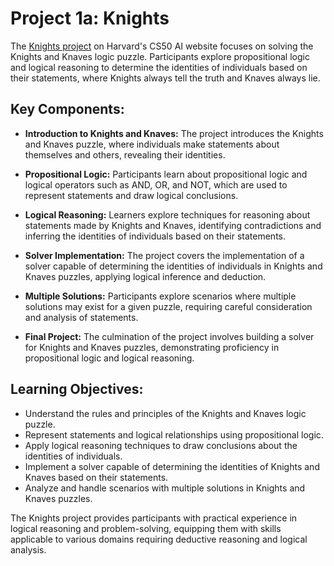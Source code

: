 # Project 1a: Knights

The [Knights project](https://cs50.harvard.edu/ai/2024/projects/1/knights/) on Harvard's CS50 AI website focuses on solving the Knights and Knaves logic puzzle. Participants explore propositional logic and logical reasoning to determine the identities of individuals based on their statements, where Knights always tell the truth and Knaves always lie.

## Key Components:

- **Introduction to Knights and Knaves:** The project introduces the Knights and Knaves puzzle, where individuals make statements about themselves and others, revealing their identities.

- **Propositional Logic:** Participants learn about propositional logic and logical operators such as AND, OR, and NOT, which are used to represent statements and draw logical conclusions.

- **Logical Reasoning:** Learners explore techniques for reasoning about statements made by Knights and Knaves, identifying contradictions and inferring the identities of individuals based on their statements.

- **Solver Implementation:** The project covers the implementation of a solver capable of determining the identities of individuals in Knights and Knaves puzzles, applying logical inference and deduction.

- **Multiple Solutions:** Participants explore scenarios where multiple solutions may exist for a given puzzle, requiring careful consideration and analysis of statements.

- **Final Project:** The culmination of the project involves building a solver for Knights and Knaves puzzles, demonstrating proficiency in propositional logic and logical reasoning.

## Learning Objectives:

- Understand the rules and principles of the Knights and Knaves logic puzzle.
- Represent statements and logical relationships using propositional logic.
- Apply logical reasoning techniques to draw conclusions about the identities of individuals.
- Implement a solver capable of determining the identities of Knights and Knaves based on their statements.
- Analyze and handle scenarios with multiple solutions in Knights and Knaves puzzles.

The Knights project provides participants with practical experience in logical reasoning and problem-solving, equipping them with skills applicable to various domains requiring deductive reasoning and logical analysis.

